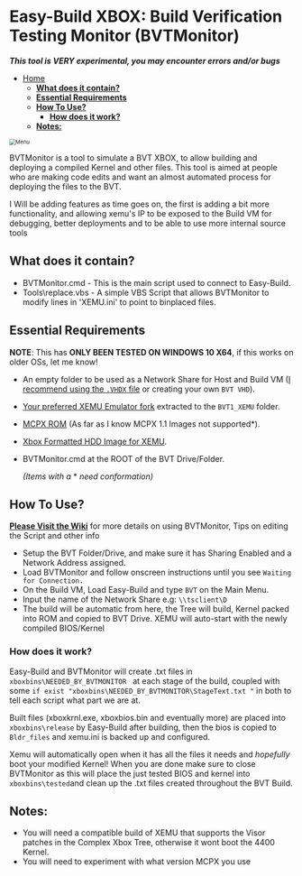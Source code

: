 # Easy-Build XBOX: Build Verification Testing Monitor (BVTMonitor)

***This tool is VERY experimental, you may encounter errors and/or bugs***

- [Home](#easy-build-xbox--build-verification-testing-monitor--bvtmonitor-)
  * [**What does it contain?**](#--what-does-it-contain---)
  * [**Essential Requirements**](#--essential-requirements--)
  * [**How To Use?**](#--how-to-use---)
    + [**How does it work?**](#--how-does-it-work---)
  * [**Notes:**](#--notes---)

<img src="https://github.com/Empyreal96/easy-build-xbox/raw/main/BVTmenu.png" alt="Menu" style="zoom: 67%;" />

BVTMonitor is a tool to simulate a BVT XBOX, to allow building and deploying a compiled Kernel and other files. This tool is aimed at people who are making code edits and want an almost automated process for deploying the files to the BVT.

I Will be adding features as time goes on, the first is adding a bit more functionality, and allowing xemu's IP to be exposed to the Build VM for debugging, better deployments and to be able to use more internal source tools


## **What does it contain?**

- BVTMonitor.cmd - This is the main script used to connect to Easy-Build.
- Tools\replace.vbs - A simple VBS Script that allows BVTMonitor to modify lines in 'XEMU.ini' to point to binplaced files.
  

## **Essential Requirements**

**NOTE**: This has **ONLY BEEN TESTED ON WINDOWS 10 X64**, if this works on older OSs, let me know!

- An empty folder to be used as a Network Share for Host and Build VM ([I recommend using the `.VHDX` file](https://github.com/Empyreal96/easy-build-xbox/raw/main/BVT/BVT_HDD.7z) or creating your own  `BVT VHD`).

- [Your preferred XEMU Emulator fork](https://github.com/mborgerson/xemu) extracted to the `BVT1_XEMU` folder.

- [MCPX ROM](https://github.com/mborgerson/xemu/wiki#mcpx-boot-rom-image) (As far as I know MCPX 1.1 Images not supported*).

- [Xbox Formatted HDD Image for XEMU](https://github.com/mborgerson/xemu/wiki#hard-disk-drive-image).

- BVTMonitor.cmd at the ROOT of the BVT Drive/Folder.

  *(Items with a* * *need conformation)*



## **How To Use?**

[**Please Visit the Wiki**]() for more details on using BVTMonitor, Tips on editing the Script and other info

- Setup the BVT Folder/Drive, and make sure it has Sharing Enabled and a Network Address assigned.
- Load BVTMonitor and follow onscreen instructions until you see `Waiting for Connection.`
- On the Build VM, Load Easy-Build and type `BVT` on the Main Menu.
- Input the name of the Network Share e.g: `\\tsclient\D` 
- The build will be automatic from here, the Tree will build, Kernel packed into ROM and copied to BVT Drive. XEMU will auto-start with the newly compiled BIOS/Kernel

### **How does it work?**

Easy-Build and BVTMonitor will create .txt files in `xboxbins\NEEDED_BY_BVTMONITOR ` at each stage of the build, coupled with some `if exist "xboxbins\NEEDED_BY_BVTMONITOR\StageText.txt "` in both to tell each script what part we are at.

Built files (xboxkrnl.exe, xboxbios.bin and eventually more) are placed into `xboxbins\release` by Easy-Build after building, then the bios is copied to `Bldr_files` and xemu.ini is backed up and configured.

Xemu will automatically open when it has all the files it needs and *hopefully* boot your modified Kernel! When you are done make sure to close BVTMonitor as this will place the just tested BIOS and kernel into `xboxbins\tested`and clean up the .txt files created throughout the BVT Build.

## **Notes:** 

- You will need a compatible build of XEMU that supports the Visor patches in the Complex Xbox Tree, otherwise it wont boot the 4400 Kernel.
- You will need to experiment with what version MCPX you use